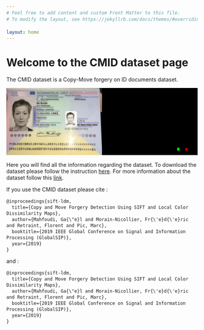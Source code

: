 ```yaml
---
# Feel free to add content and custom Front Matter to this file.
# To modify the layout, see https://jekyllrb.com/docs/themes/#overriding-theme-defaults

layout: home
--- 
```


<h1>Welcome to the CMID dataset page</h1>
The CMID dataset is a Copy-Move forgery on ID documents dataset.

![Example of tampering](/img/example.jpg)

Here you will find all the information regarding the dataset.
To download the dataset please follow the instruction [here](/download/). 
For more information about the dataset follow this  [link](/overview/).


If you use the CMID dataset please cite :

```
@inproceedings{sift-ldm,
  title={Copy and Move Forgery Detection Using SIFT and Local Color Dissimilarity Maps},
  author={Mahfoudi, Ga{\"e}l and Morain-Nicollier, Fr{\'e}d{\'e}ric and Retraint, Florent and Pic, Marc},
  booktitle={2019 IEEE Global Conference on Signal and Information Processing (GlobalSIP)},
  year={2019}
}
```

and : 

```
@inproceedings{sift-ldm,
  title={Copy and Move Forgery Detection Using SIFT and Local Color Dissimilarity Maps},
  author={Mahfoudi, Ga{\"e}l and Morain-Nicollier, Fr{\'e}d{\'e}ric and Retraint, Florent and Pic, Marc},
  booktitle={2019 IEEE Global Conference on Signal and Information Processing (GlobalSIP)},
  year={2019}
}
```




